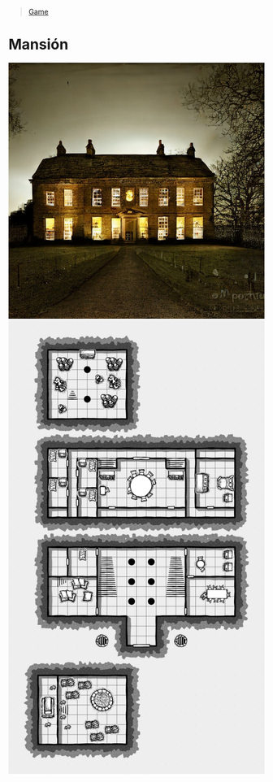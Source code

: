 > [Game](../../game.md)

# Mansión

<img src="../Images/Places/mansion.jpg" width="600">
<img src="../Images/mansion.png" width="600">